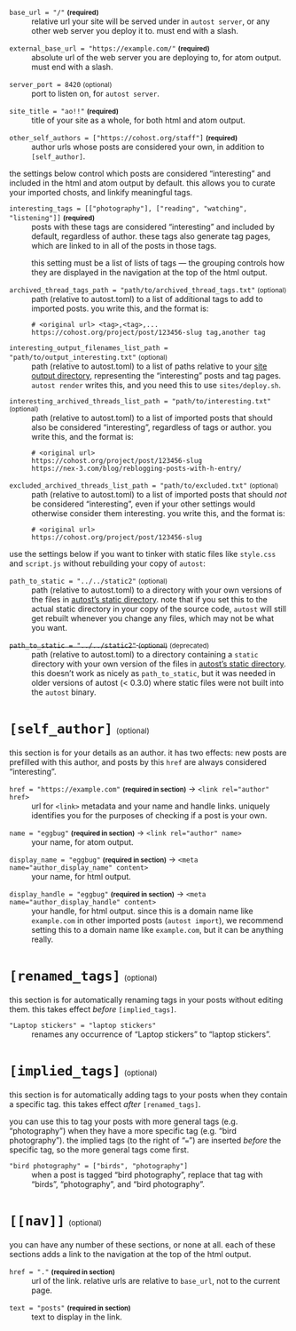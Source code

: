 <meta name="title" content="settings (autost.toml)">
<meta name="published" content="2024-10-01T04:30Z">
<link rel="author" href="#" name="autost">
<meta name="author_display_name" content="autost">
<meta name="author_display_handle" content="autost.example">

<dl>
<dt style="margin-top: 1em;"><code>base_url = "/"</code> <strong><small>(required)</small></strong>
<dd>relative url your site will be served under in <code>autost server</code>, or any other web server you deploy it to. must end with a slash.
<dt style="margin-top: 1em;"><code>external_base_url = "https://example.com/"</code> <strong><small>(required)</small></strong>
<dd>absolute url of the web server you are deploying to, for atom output. must end with a slash.
<dt style="margin-top: 1em;"><code>server_port = 8420</code> <small>(optional)</small>
<dd>port to listen on, for <code>autost server</code>.
<dt style="margin-top: 1em;"><code>site_title = "ao!!"</code> <strong><small>(required)</small></strong>
<dd>title of your site as a whole, for both html and atom output.
<dt style="margin-top: 1em;"><code>other_self_authors = ["https://cohost.org/staff"]</code> <strong><small>(required)</small></strong>
<dd>author urls whose posts are considered your own, in addition to <code>[self_author]</code>.
</dl>

the settings below control which posts are considered “interesting” and included in the html and atom output by default. this allows you to curate your imported chosts, and linkify meaningful tags.

<dl>
<dt style="margin-top: 1em;"><code>interesting_tags = [["photography"], ["reading", "watching", "listening"]]</code> <strong><small>(required)</small></strong>
<dd>posts with these tags are considered “interesting” and included by default, regardless of author. these tags also generate tag pages, which are linked to in all of the posts in those tags.

this setting must be a list of lists of tags — the grouping controls how they are displayed in the navigation at the top of the html output.
<dt style="margin-top: 1em;"><code>archived_thread_tags_path = "path/to/archived_thread_tags.txt"</code> <small>(optional)</small>
<dd>path (relative to autost.toml) to a list of additional tags to add to imported posts. you write this, and the format is:
<pre><code># &lt;original url> &lt;tag>,&lt;tag>,...
https://cohost.org/project/post/123456-slug tag,another tag</code></pre>
<dt style="margin-top: 1em;"><code>interesting_output_filenames_list_path = "path/to/output_interesting.txt"</code> <small>(optional)</small>
<dd>path (relative to autost.toml) to a list of paths relative to your <a href="directory-structure.html">site output directory</a>, representing the “interesting” posts and tag pages. <code>autost render</code> writes this, and you need this to use <code>sites/deploy.sh</code>.
<dt style="margin-top: 1em;"><code>interesting_archived_threads_list_path = "path/to/interesting.txt"</code> <small>(optional)</small>
<dd>path (relative to autost.toml) to a list of imported posts that should also be considered “interesting”, regardless of tags or author. you write this, and the format is:
<pre><code># &lt;original url>
https://cohost.org/project/post/123456-slug
https://nex-3.com/blog/reblogging-posts-with-h-entry/</code></pre>
<dt style="margin-top: 1em;"><code>excluded_archived_threads_list_path = "path/to/excluded.txt"</code> <small>(optional)</small>
<dd>path (relative to autost.toml) to a list of imported posts that should <em>not</em> be considered “interesting”, even if your other settings would otherwise consider them interesting. you write this, and the format is:
<pre><code># &lt;original url>
https://cohost.org/project/post/123456-slug</code></pre>
</dl>

use the settings below if you want to tinker with static files like `style.css` and `script.js` without rebuilding your copy of `autost`:

<dl>
<dt style="margin-top: 1em;"><code>path_to_static = "../../static2"</code> <small>(optional)</small>
<dd>path (relative to autost.toml) to a directory with your own versions of the files in <a href="https://github.com/delan/autost/tree/0.3.0/static">autost’s static directory</a>. note that if you set this to the actual static directory in your copy of the source code, <code>autost</code> will still get rebuilt whenever you change any files, which may not be what you want.
<dt style="margin-top: 1em;"><del><code>path_to_static = "../../static2"</code> <small>(optional)</small></del> <small>(deprecated)</small>
<dd>path (relative to autost.toml) to a directory containing a <code>static</code> directory with your own version of the files in <a href="https://github.com/delan/autost/tree/0.3.0/static">autost’s static directory</a>. this doesn’t work as nicely as <code>path_to_static</code>, but it was needed in older versions of autost (&lt; 0.3.0) where static files were not built into the <code>autost</code> binary.
</dl>

# `[self_author]` <span style="font-size: 1rem; font-weight: normal;"><small>(optional)</small></span>

this section is for your details as an author. it has two effects: new posts are prefilled with this author, and posts by this `href` are always considered “interesting”.

<dl>
<dt style="margin-top: 1em;"><code>href = "https://example.com"</code> <strong><small>(required in section)</small></strong> → <code>&lt;link rel="author" href></code>
<dd>url for <code>&lt;link></code> metadata and your name and handle links. uniquely identifies you for the purposes of checking if a post is your own.
<dt style="margin-top: 1em;"><code>name = "eggbug"</code> <strong><small>(required in section)</small></strong> → <code>&lt;link rel="author" name></code>
<dd>your name, for atom output.
<dt style="margin-top: 1em;"><code>display_name = "eggbug"</code> <strong><small>(required in section)</small></strong> → <code>&lt;meta name="author_display_name" content></code>
<dd>your name, for html output.
<dt style="margin-top: 1em;"><code>display_handle = "eggbug"</code> <strong><small>(required in section)</small></strong> → <code>&lt;meta name="author_display_handle" content></code>
<dd>your handle, for html output. since this is a domain name like <code>example.com</code> in other imported posts (<code>autost import</code>), we recommend setting this to a domain name like <code>example.com</code>, but it can be anything really.
</dl>

# `[renamed_tags]` <span style="font-size: 1rem; font-weight: normal;"><small>(optional)</small></span>

this section is for automatically renaming tags in your posts without editing them. this takes effect *before* `[implied_tags]`.

<dl>
<dt style="margin-top: 1em;"><code>"Laptop stickers" = "laptop stickers"</code>
<dd>renames any occurrence of “Laptop stickers” to “laptop stickers”.
</dl>

# `[implied_tags]` <span style="font-size: 1rem; font-weight: normal;"><small>(optional)</small></span>

this section is for automatically adding tags to your posts when they contain a specific tag. this takes effect *after* `[renamed_tags]`.

you can use this to tag your posts with more general tags (e.g. “photography”) when they have a more specific tag (e.g. “bird photography”). the implied tags (to the right of “`=`”) are inserted *before* the specific tag, so the more general tags come first.

<dl>
<dt style="margin-top: 1em;"><code>"bird photography" = ["birds", "photography"]</code>
<dd>when a post is tagged “bird photography”, replace that tag with “birds”, “photography”, and “bird photography”.
</dl>

# `[[nav]]` <span style="font-size: 1rem; font-weight: normal;"><small>(optional)</small></span>

you can have any number of these sections, or none at all. each of these sections adds a link to the navigation at the top of the html output.

<dl>
<dt style="margin-top: 1em;"><code>href = "."</code> <strong><small>(required in section)</small></strong>
<dd>url of the link. relative urls are relative to <code>base_url</code>, not to the current page.
<dt style="margin-top: 1em;"><code>text = "posts"</code> <strong><small>(required in section)</small></strong>
<dd>text to display in the link.
</dl>
